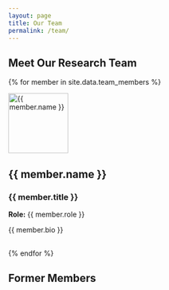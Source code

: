 ```yaml
---
layout: page
title: Our Team
permalink: /team/
---
```


<style>
  .member-image {
    height: 120px;
    width: auto;
    object-fit: cover;
  }

  .team-member {
    margin-bottom: 30px;
  }
</style>

## Meet Our Research Team

{% for member in site.data.team_members %}
<div class="team-member">
  <img src="{{ member.image | relative_url }}" alt="{{ member.name }}" class="member-image">
  <h2>{{ member.name }}</h2>
  <h3>{{ member.title }}</h3>
  <p><strong>Role:</strong> {{ member.role }}</p>
  <p>{{ member.bio }}</p>
</div>
{% endfor %}


## Former Members



